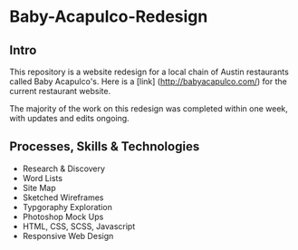 # Baby-Acapulco-Redesign


## Intro

This repository is a website redesign for a local chain of Austin restaurants called Baby Acapulco's. Here is a [link] (http://babyacapulco.com/) for the current restaurant website.

The majority of the work on this redesign was completed within one week, with updates and edits ongoing.


## Processes, Skills & Technologies

* Research & Discovery
* Word Lists
* Site Map
* Sketched Wireframes 
* Typgoraphy Exploration
* Photoshop Mock Ups
* HTML, CSS, SCSS, Javascript
* Responsive Web Design

